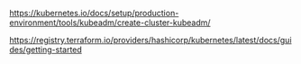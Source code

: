 
https://kubernetes.io/docs/setup/production-environment/tools/kubeadm/create-cluster-kubeadm/

https://registry.terraform.io/providers/hashicorp/kubernetes/latest/docs/guides/getting-started
